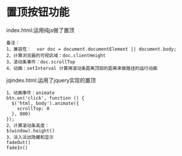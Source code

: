 # 置顶按钮功能
index.html:运用纯js做了置顶
```
备注：
1、兼容性：  var doc = document.documentElement || document.body;
2、计算浏览器的可视区域：doc.clientHeight
3、滚动条事件：doc.scrollTop
4、动画：setInterval 计算用滚动条距离顶部的距离来做路径的运行动画
```
jqindex.html:运用了jquery实现的置顶
```
1、动画事件：animate
btn.on('click', function () {
  $('html, body').animate({
    scrollTop: 0
  }, 800)
});
2、计算滚动条高度：
$(window).height()
3、淡入淡出隐藏和显示
fadeOut()
fadeIn()

```
